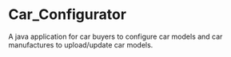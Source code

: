 Car_Configurator
================

A java application for car buyers to configure car models and car manufactures to upload/update car models.